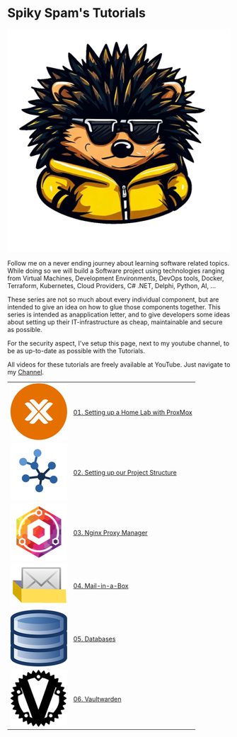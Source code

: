 # Spiky Spam's Tutorials

![Spiky Spam Logo](_assets/images/logo_transparant.png)

Follow me on a never ending journey about learning software related topics. While doing so we will build a Software project using technologies ranging from Virtual Machines, Development Environments, DevOps tools, Docker, Terraform, Kubernetes, Cloud Providers, C# .NET, Delphi, Python, AI, ...

These series are not so much about every individual component, but are intended to give an idea on how to glue those components together. This series is intended as anapplication letter, and to give developers some ideas about setting up their IT-infrastructure as cheap, maintainable and secure as possible.

For the security aspect, I've setup this page, next to my youtube channel, to be as up-to-date as possible with the Tutorials.

All videos for these tutorials are freely available at YouTube. Just navigate to my [Channel](https://www.youtube.com/@spikyspam).


| | |
|---|:--|
| ![ProxMox Logo](01_setting_up_a_cheap_home_lab_with_proxmox/_assets/images/proxmox.png) | [01. Setting up a Home Lab with ProxMox](01_setting_up_a_cheap_home_lab_with_proxmox/README.md) |
| ![Structure Logo](02_setting_up_our_project_structure/_assets/images/structure.png) | [02. Setting up our Project Structure](02_setting_up_our_project_structure/README.md) |
| ![NPM Logo](03_nginx_proxy_manager/_assets/images/nginx_proxy.png) | [03. Nginx Proxy Manager](03_nginx_proxy_manager/README.md) |
| ![MailInABox Logo](04_mail_in_a_box/_assets/images/mailinabox.png) | [04. Mail-in-a-Box](04_mail_in_a_box/README.md) |
| ![Databases Logo](05_databases/_assets/images/database.png) | [05. Databases](05_databases/README.md) |
| ![Vaultwarden Logo](06_vaultwarden/_assets/images/vaultwarden.png) | [06. Vaultwarden](06_vaultwarden/README.md) |
